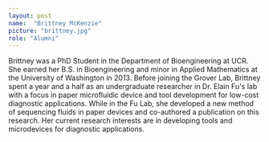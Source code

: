 ```yaml
---
layout: post
name:  "Brittney McKenzie"
picture: "brittney.jpg"
role: "Alumni"
---
```

Brittney was a PhD Student in the Department of Bioengineering at UCR. She earned her B.S. in Bioengineering and minor in Applied Mathematics at the University of Washington in 2013. Before joining the Grover Lab, Brittney spent a year and a half as an undergraduate researcher in Dr. Elain Fu's lab with a focus in paper microfluidic device and tool development for low-cost diagnostic applications. While in the Fu Lab, she developed a new method of sequencing fluids in paper devices and co-authored a publication on this research. Her current research interests are in developing tools and microdevices for diagnostic applications.
